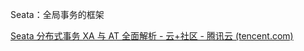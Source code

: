 Seata：全局事务的框架

[Seata 分布式事务 XA 与 AT 全面解析 - 云+社区 - 腾讯云 (tencent.com)](https://cloud.tencent.com/developer/article/1822227)

